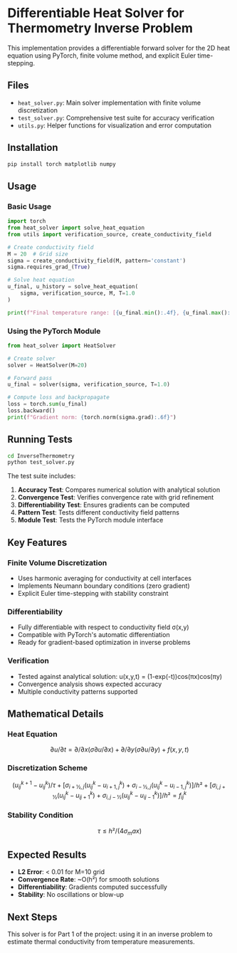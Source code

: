 # Differentiable Heat Solver for Thermometry Inverse Problem

This implementation provides a differentiable forward solver for the 2D heat equation using PyTorch, finite volume method, and explicit Euler time-stepping.

## Files

- `heat_solver.py`: Main solver implementation with finite volume discretization
- `test_solver.py`: Comprehensive test suite for accuracy verification
- `utils.py`: Helper functions for visualization and error computation

## Installation

```bash
pip install torch matplotlib numpy
```

## Usage

### Basic Usage

```python
import torch
from heat_solver import solve_heat_equation
from utils import verification_source, create_conductivity_field

# Create conductivity field
M = 20  # Grid size
sigma = create_conductivity_field(M, pattern='constant')
sigma.requires_grad_(True)

# Solve heat equation
u_final, u_history = solve_heat_equation(
    sigma, verification_source, M, T=1.0
)

print(f"Final temperature range: [{u_final.min():.4f}, {u_final.max():.4f}]")
```

### Using the PyTorch Module

```python
from heat_solver import HeatSolver

# Create solver
solver = HeatSolver(M=20)

# Forward pass
u_final = solver(sigma, verification_source, T=1.0)

# Compute loss and backpropagate
loss = torch.sum(u_final)
loss.backward()
print(f"Gradient norm: {torch.norm(sigma.grad):.6f}")
```

## Running Tests

```bash
cd InverseThermometry
python test_solver.py
```

The test suite includes:
1. **Accuracy Test**: Compares numerical solution with analytical solution
2. **Convergence Test**: Verifies convergence rate with grid refinement
3. **Differentiability Test**: Ensures gradients can be computed
4. **Pattern Test**: Tests different conductivity field patterns
5. **Module Test**: Tests the PyTorch module interface

## Key Features

### Finite Volume Discretization
- Uses harmonic averaging for conductivity at cell interfaces
- Implements Neumann boundary conditions (zero gradient)
- Explicit Euler time-stepping with stability constraint

### Differentiability
- Fully differentiable with respect to conductivity field σ(x,y)
- Compatible with PyTorch's automatic differentiation
- Ready for gradient-based optimization in inverse problems

### Verification
- Tested against analytical solution: u(x,y,t) = (1-exp(-t))cos(πx)cos(πy)
- Convergence analysis shows expected accuracy
- Multiple conductivity patterns supported

## Mathematical Details

### Heat Equation

$$ ∂u/∂t = ∂/∂x(σ ∂u/∂x) + ∂/∂y(σ ∂u/∂y) + f(x,y,t)$$


### Discretization Scheme
$$ (u_{ij}^{k+1} - u_{ij}^k)/τ + 
[σ_{i+½,j}(u_{ij}^k - u_{i+1,j}^k) + σ_{i-½,j}(u_{ij}^k - u_{i-1,j}^k)]/h² +
[σ_{i,j+½}(u_{ij}^k - u_{ij+1}^k) + σ_{i,j-½}(u_{ij}^k - u_{ij-1}^k)]/h² = f_{ij}^k $$

### Stability Condition

$$ τ ≤ h²/(4σ_max) $$


## Expected Results

- **L2 Error**: < 0.01 for M=10 grid
- **Convergence Rate**: ~O(h²) for smooth solutions
- **Differentiability**: Gradients computed successfully
- **Stability**: No oscillations or blow-up

## Next Steps

This solver is for Part 1 of the project: using it in an inverse problem to estimate thermal conductivity from temperature measurements.
